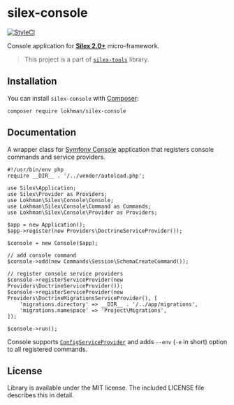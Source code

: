 # silex-console

[![StyleCI](https://styleci.io/repos/79904121/shield?branch=master)](https://styleci.io/repos/79904121)

Console application for [**Silex 2.0+**](http://silex.sensiolabs.org/) micro-framework.

> This project is a part of [`silex-tools`](https://github.com/lokhman/silex-tools) library.

## <a name="installation"></a>Installation
You can install `silex-console` with [Composer](http://getcomposer.org):

    composer require lokhman/silex-console

## <a name="documentation"></a>Documentation
A wrapper class for [Symfony Console](https://github.com/symfony/console) application that registers console commands
and service providers.

    #!/usr/bin/env php
    require __DIR__ . '/../vendor/autoload.php';

    use Silex\Application;
    use Silex\Provider as Providers;
    use Lokhman\Silex\Console\Console;
    use Lokhman\Silex\Console\Command as Commands;
    use Lokhman\Silex\Console\Provider as Providers;

    $app = new Application();
    $app->register(new Providers\DoctrineServiceProvider());

    $console = new Console($app);

    // add console command
    $console->add(new Commands\Session\SchemaCreateCommand());

    // register console service providers
    $console->registerServiceProvider(new Providers\DoctrineServiceProvider());
    $console->registerServiceProvider(new Providers\DoctrineMigrationsServiceProvider(), [
        'migrations.directory' => __DIR__ . '/../app/migrations',
        'migrations.namespace' => 'Project\Migrations',
    ]);

    $console->run();

Console supports [`ConfigServiceProvider`](https://github.com/lokhman/silex-config) and adds `--env` (`-e` in short)
option to all registered commands.

## <a name="license"></a>License
Library is available under the MIT license. The included LICENSE file describes this in detail.
